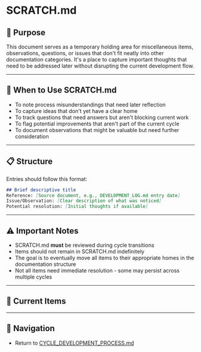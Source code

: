 # SCRATCH.md

## 📝 Purpose
This document serves as a temporary holding area for miscellaneous items, observations, questions, or issues that don't fit neatly into other documentation categories. It's a place to capture important thoughts that need to be addressed later without disrupting the current development flow.

---

## 🧠 When to Use SCRATCH.md
- To note process misunderstandings that need later reflection
- To capture ideas that don't yet have a clear home
- To track questions that need answers but aren't blocking current work
- To flag potential improvements that aren't part of the current cycle
- To document observations that might be valuable but need further consideration

---

## 📋 Structure
Entries should follow this format:

```markdown
## Brief descriptive title
Reference: [Source document, e.g., DEVELOPMENT_LOG.md entry date]
Issue/Observation: [Clear description of what was noticed]
Potential resolution: [Initial thoughts if available]
```

---

## ⚠️ Important Notes
- SCRATCH.md **must** be reviewed during cycle transitions
- Items should not remain in SCRATCH.md indefinitely
- The goal is to eventually move all items to their appropriate homes in the documentation structure
- Not all items need immediate resolution - some may persist across multiple cycles

---

## 🔄 Current Items

<!-- Add new items at the top -->

<!-- Example:
## Potential misunderstanding about validation requirements
Reference: DEVELOPMENT_LOG.md (2023-05-15)
Issue: Team seems to have different interpretations of what "validated" means in context of user data
Potential resolution: Create explicit validation criteria document
-->

---

## 🔄 Navigation
- Return to [CYCLE_DEVELOPMENT_PROCESS.md](../persistent/CYCLE_DEVELOPMENT_PROCESS.md)